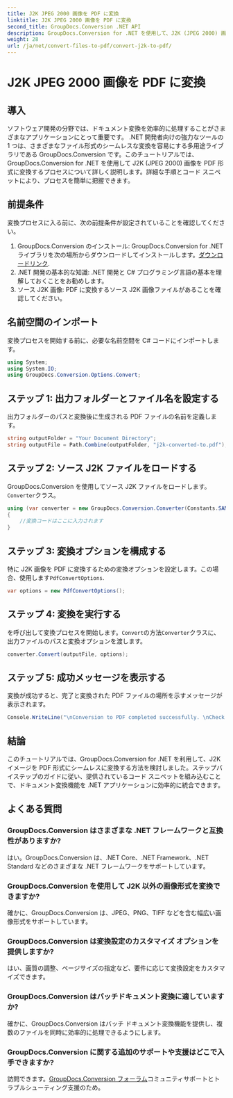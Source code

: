 ```yaml
---
title: J2K JPEG 2000 画像を PDF に変換
linktitle: J2K JPEG 2000 画像を PDF に変換
second_title: GroupDocs.Conversion .NET API
description: GroupDocs.Conversion for .NET を使用して、J2K (JPEG 2000) 画像を PDF に簡単に変換する方法を学びます。ステップバイステップのチュートリアルが含まれています。
weight: 28
url: /ja/net/convert-files-to-pdf/convert-j2k-to-pdf/
---
```


# J2K JPEG 2000 画像を PDF に変換

## 導入
ソフトウェア開発の分野では、ドキュメント変換を効率的に処理することがさまざまなアプリケーションにとって重要です。 .NET 開発者向けの強力なツールの 1 つは、さまざまなファイル形式のシームレスな変換を容易にする多用途ライブラリである GroupDocs.Conversion です。このチュートリアルでは、GroupDocs.Conversion for .NET を使用して J2K (JPEG 2000) 画像を PDF 形式に変換するプロセスについて詳しく説明します。詳細な手順とコード スニペットにより、プロセスを簡単に把握できます。
## 前提条件
変換プロセスに入る前に、次の前提条件が設定されていることを確認してください。
1.  GroupDocs.Conversion のインストール: GroupDocs.Conversion for .NET ライブラリを次の場所からダウンロードしてインストールします。[ダウンロードリンク](https://releases.groupdocs.com/conversion/net/).
2. .NET 開発の基本的な知識: .NET 開発と C# プログラミング言語の基本を理解しておくことをお勧めします。
3. ソース J2K 画像: PDF に変換するソース J2K 画像ファイルがあることを確認してください。

## 名前空間のインポート
変換プロセスを開始する前に、必要な名前空間を C# コードにインポートします。
```csharp
using System;
using System.IO;
using GroupDocs.Conversion.Options.Convert;
```

## ステップ 1: 出力フォルダーとファイル名を設定する
出力フォルダーのパスと変換後に生成される PDF ファイルの名前を定義します。
```csharp
string outputFolder = "Your Document Directory";
string outputFile = Path.Combine(outputFolder, "j2k-converted-to.pdf");
```
## ステップ 2: ソース J2K ファイルをロードする
GroupDocs.Conversion を使用してソース J2K ファイルをロードします。`Converter`クラス。
```csharp
using (var converter = new GroupDocs.Conversion.Converter(Constants.SAMPLE_J2K))
{
    //変換コードはここに入力されます
}
```
## ステップ 3: 変換オプションを構成する
特に J2K 画像を PDF に変換するための変換オプションを設定します。この場合、使用します`PdfConvertOptions`.
```csharp
var options = new PdfConvertOptions();
```
## ステップ 4: 変換を実行する
を呼び出して変換プロセスを開始します。`Convert`の方法`Converter`クラスに、出力ファイルのパスと変換オプションを渡します。
```csharp
converter.Convert(outputFile, options);
```
## ステップ 5: 成功メッセージを表示する
変換が成功すると、完了と変換された PDF ファイルの場所を示すメッセージが表示されます。
```csharp
Console.WriteLine("\nConversion to PDF completed successfully. \nCheck output in {0}", outputFolder);
```

## 結論
このチュートリアルでは、GroupDocs.Conversion for .NET を利用して、J2K イメージを PDF 形式にシームレスに変換する方法を検討しました。ステップバイステップのガイドに従い、提供されているコード スニペットを組み込むことで、ドキュメント変換機能を .NET アプリケーションに効率的に統合できます。
## よくある質問
### GroupDocs.Conversion はさまざまな .NET フレームワークと互換性がありますか?
はい。GroupDocs.Conversion は、.NET Core、.NET Framework、.NET Standard などのさまざまな .NET フレームワークをサポートしています。
### GroupDocs.Conversion を使用して J2K 以外の画像形式を変換できますか?
確かに、GroupDocs.Conversion は、JPEG、PNG、TIFF などを含む幅広い画像形式をサポートしています。
### GroupDocs.Conversion は変換設定のカスタマイズ オプションを提供しますか?
はい、画質の調整、ページサイズの指定など、要件に応じて変換設定をカスタマイズできます。
### GroupDocs.Conversion はバッチドキュメント変換に適していますか?
確かに、GroupDocs.Conversion はバッチ ドキュメント変換機能を提供し、複数のファイルを同時に効率的に処理できるようにします。
### GroupDocs.Conversion に関する追加のサポートや支援はどこで入手できますか?
訪問できます。[GroupDocs.Conversion フォーラム](https://forum.groupdocs.com/c/conversion/11)コミュニティサポートとトラブルシューティング支援のため。